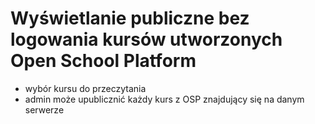 # Wyświetlanie publiczne bez logowania kursów utworzonych Open School Platform 

* wybór kursu do przeczytania
* admin może upublicznić każdy kurs z OSP znajdujący się na danym serwerze
